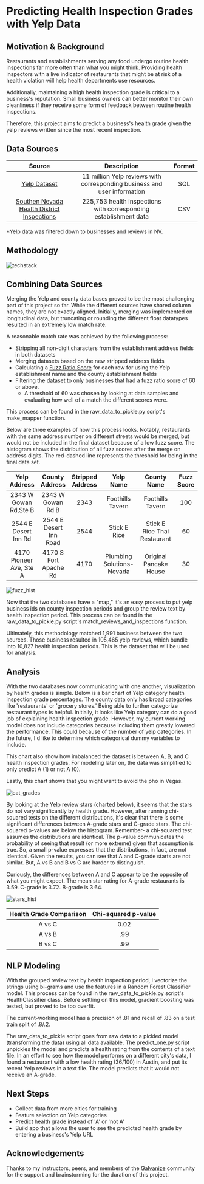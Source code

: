 # Predicting Health Inspection Grades with Yelp Data

## Motivation & Background
Restaurants and establishments serving any food undergo routine health inspections far more often than what you might think. Providing health inspectors with a live indicator of restaurants that might be at risk of a health violation will help health departments use resources.

Additionally, maintaining a high health inspection grade is critical to a business's reputation. Small business owners can better monitor their own cleanliness if they receive some form of feedback between routine health inspections.

Therefore, this project aims to predict a business's health grade given the yelp reviews written since the most recent inspection.


## Data Sources

| Source        | Description           | Format  |
| :-------------: |:-------------:| :-----:|
| [Yelp Dataset](Yelp.com/dataset)     | 11 million Yelp reviews with corresponding business and user information | SQL|
| [Southen Nevada Health District Inspections](http://www.southernnevadahealthdistrict.org/restaurants/inspect-downloads.php)     | 225,753 health inspections with corresponding establishment data      |  CSV  |

*Yelp data was filtered down to businesses and reviews in NV.


## Methodology

![techstack](images/tech_stack.png)

## Combining Data Sources
Merging the Yelp and county data bases proved to be the most challenging part of this project so far. While the different sources have shared column names, they are not exactly aligned. Initially, merging was implemented on longitudinal data, but truncating or rounding the different float datatypes resulted in an extremely low match rate.

A reasonable match rate was achieved by the following process:
- Stripping all non-digit characters from the establishment address fields in both datasets
- Merging datasets based on the new stripped address fields
- Calculating a [Fuzz Ratio Score](http://chairnerd.seatgeek.com/fuzzywuzzy-fuzzy-string-matching-in-python/) for each row for using the Yelp establishment name and the county establishment fields
- Filtering the dataset to only businesses that had a fuzz ratio score of 60 or above.
  - A threshold of 60 was chosen by looking at data samples and evaluating how well of a match the different scores were.

This process can be found in the raw_data_to_pickle.py script's make_mapper function.

Below are three examples of how this process looks. Notably, restaurants with the same address number on different streets would be merged, but would not be included in the final dataset because of a low fuzz score. The histogram shows the distribution of all fuzz scores after the merge on address digits. The red-dashed line represents the threshold for being in the final data set.

| Yelp Address        | County Address   | Stripped Address  | Yelp Name | County Name | Fuzz Score |
| :-------------: |:-------------:| :-----:|:-------------:|:-------------:|:-------------:|
| 2343 W Gowan Rd,Ste B      | 2343 W Gowan Rd B | 2343 | Foothills Tavern | Foothills Tavern | 100|
| 2544 E Desert Inn Rd      | 2544 E Desert Inn Road | 2544 | Stick E Rice | Stick E Rice Thai Restaurant | 60|
| 4170 Pioneer Ave, Ste A      | 4170 S Fort Apache Rd | 4170 | Plumbing Solutions- Nevada | Original Pancake House | 30|

![fuzz_hist](images/fuzz_hist.png)


Now that the two databases have a "map," it's an easy process to put yelp business ids on county inspection periods and group the review text by health inspection period. This process can be found in the raw_data_to_pickle.py script's match_reviews_and_inspections function.

Ultimately, this methodology matched 1,991 business between the two sources. Those business resulted in 105,465 yelp reviews, which bundle into 10,827 health inspection periods. This is the dataset that will be used for analysis.


## Analysis

With the two databases now communicating with one another, visualization by health grades is simple. Below is a bar chart of Yelp category health inspection grade percentages. The county data only has broad categories like 'restaurants' or 'grocery stores.' Being able to further categorize restaurant types is helpful. Initially, it looks like Yelp category can do a good job of explaining health inspection grade. However, my current working model does not include categories because including them greatly lowered the performance. This could because of the number of yelp categories. In the future, I'd like to determine which categorical dummy variables to include.

 This chart also show how imbalanced the dataset is between A, B, and C health inspection grades. For modeling later on, the data was simplified to only predict A (1) or not A (0).

 Lastly, this chart shows that you might want to avoid the pho in Vegas.

![cat_grades](images/grades_by_cat.png)


By looking at the Yelp review stars (charted below), it seems that the stars do not vary significantly by health grade. However, after running chi-squared tests on the different distributions, it's clear that there is some significant differences between A-grade stars and C-grade stars. The chi-squared p-values are below the histogram. Remember- a chi-squared test assumes the distributions are identical. The p-value communicates the probability of seeing that result (or more extreme) given that assumption is true. So, a small p-value expresses that the distributions, in fact, are not identical. Given the results, you can see that A and C-grade starts are not similar. But, A vs B and B vs C are harder to distinguish.

Curiously, the differences between A and C appear to be the opposite of what you might expect. The mean star rating for A-grade restaurants is 3.59. C-grade is 3.72. B-grade is 3.64.

![stars_hist](images/stars_hist.png)

| Health Grade Comparison        | Chi-squared p-value|
| :-------------: |:-------------:|
|A vs C     | 0.02 |
| A vs B     | .99      |
| B vs C| .99  |


## NLP Modeling
With the grouped review text by health inspection period, I vectorize the strings using bi-grams and use the features in a Random Forest Classifier model. This process can be found in the raw_data_to_pickle.py script's HealthClassifier class. Before settling on this model, gradient boosting was tested, but proved to be too overfit.

The current-working model has a precision of .81 and recall of .83 on a test train split of .8/.2.

The raw_data_to_pickle script goes from raw data to a pickled model (transforming the data) using all data available. The predict_one.py script unpickles the model and predicts a health rating from the contents of a text file. In an effort to see how the model performs on a different city's data, I found a restaurant with a low health rating (36/100) in Austin, and put its recent Yelp reviews in a text file. The model predicts that it would not receive an A-grade.

## Next Steps
- Collect data from more cities for training
- Feature selection on Yelp categories
- Predict health grade instead of 'A' or 'not A'
- Build app that allows the user to see the predicted health grade by entering a business's Yelp URL

## Acknowledgements
Thanks to my instructors, peers, and members of the [Galvanize](https://www.galvanize.com/austin/campus) community for the support and brainstorming for the duration of this project.
